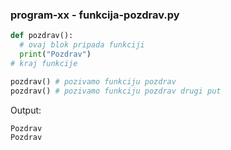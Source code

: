 
<a name="zdravo_svijete.py"/>

### program-xx - funkcija-pozdrav.py

```python
def pozdrav():
  # ovaj blok pripada funkciji
  print("Pozdrav")
# kraj funkcije

pozdrav() # pozivamo funkciju pozdrav
pozdrav() # pozivamo funkciju pozdrav drugi put
```
Output:
```
Pozdrav
Pozdrav
```